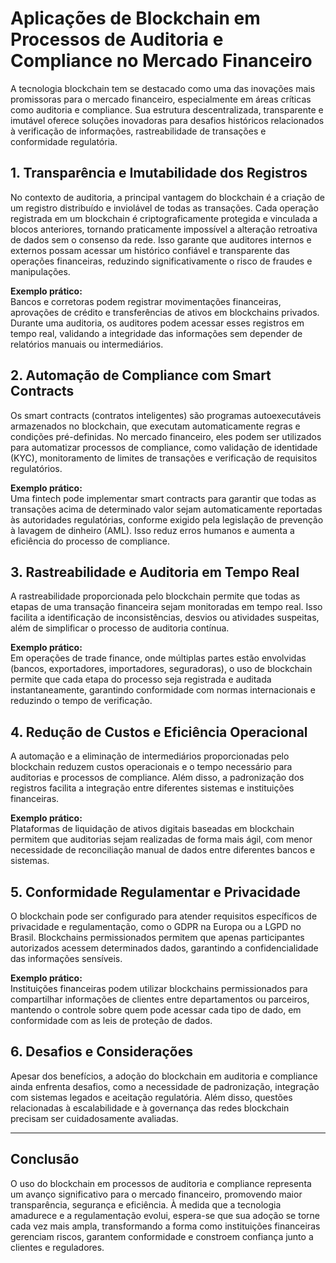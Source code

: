 # Aplicações de Blockchain em Processos de Auditoria e Compliance no Mercado Financeiro

A tecnologia blockchain tem se destacado como uma das inovações mais promissoras para o mercado financeiro, especialmente em áreas críticas como auditoria e compliance. Sua estrutura descentralizada, transparente e imutável oferece soluções inovadoras para desafios históricos relacionados à verificação de informações, rastreabilidade de transações e conformidade regulatória.

## 1. Transparência e Imutabilidade dos Registros

No contexto de auditoria, a principal vantagem do blockchain é a criação de um registro distribuído e inviolável de todas as transações. Cada operação registrada em um blockchain é criptograficamente protegida e vinculada a blocos anteriores, tornando praticamente impossível a alteração retroativa de dados sem o consenso da rede. Isso garante que auditores internos e externos possam acessar um histórico confiável e transparente das operações financeiras, reduzindo significativamente o risco de fraudes e manipulações.

**Exemplo prático:**  
Bancos e corretoras podem registrar movimentações financeiras, aprovações de crédito e transferências de ativos em blockchains privados. Durante uma auditoria, os auditores podem acessar esses registros em tempo real, validando a integridade das informações sem depender de relatórios manuais ou intermediários.

## 2. Automação de Compliance com Smart Contracts

Os smart contracts (contratos inteligentes) são programas autoexecutáveis armazenados no blockchain, que executam automaticamente regras e condições pré-definidas. No mercado financeiro, eles podem ser utilizados para automatizar processos de compliance, como validação de identidade (KYC), monitoramento de limites de transações e verificação de requisitos regulatórios.

**Exemplo prático:**  
Uma fintech pode implementar smart contracts para garantir que todas as transações acima de determinado valor sejam automaticamente reportadas às autoridades regulatórias, conforme exigido pela legislação de prevenção à lavagem de dinheiro (AML). Isso reduz erros humanos e aumenta a eficiência do processo de compliance.

## 3. Rastreabilidade e Auditoria em Tempo Real

A rastreabilidade proporcionada pelo blockchain permite que todas as etapas de uma transação financeira sejam monitoradas em tempo real. Isso facilita a identificação de inconsistências, desvios ou atividades suspeitas, além de simplificar o processo de auditoria contínua.

**Exemplo prático:**  
Em operações de trade finance, onde múltiplas partes estão envolvidas (bancos, exportadores, importadores, seguradoras), o uso de blockchain permite que cada etapa do processo seja registrada e auditada instantaneamente, garantindo conformidade com normas internacionais e reduzindo o tempo de verificação.

## 4. Redução de Custos e Eficiência Operacional

A automação e a eliminação de intermediários proporcionadas pelo blockchain reduzem custos operacionais e o tempo necessário para auditorias e processos de compliance. Além disso, a padronização dos registros facilita a integração entre diferentes sistemas e instituições financeiras.

**Exemplo prático:**  
Plataformas de liquidação de ativos digitais baseadas em blockchain permitem que auditorias sejam realizadas de forma mais ágil, com menor necessidade de reconciliação manual de dados entre diferentes bancos e sistemas.

## 5. Conformidade Regulamentar e Privacidade

O blockchain pode ser configurado para atender requisitos específicos de privacidade e regulamentação, como o GDPR na Europa ou a LGPD no Brasil. Blockchains permissionados permitem que apenas participantes autorizados acessem determinados dados, garantindo a confidencialidade das informações sensíveis.

**Exemplo prático:**  
Instituições financeiras podem utilizar blockchains permissionados para compartilhar informações de clientes entre departamentos ou parceiros, mantendo o controle sobre quem pode acessar cada tipo de dado, em conformidade com as leis de proteção de dados.

## 6. Desafios e Considerações

Apesar dos benefícios, a adoção do blockchain em auditoria e compliance ainda enfrenta desafios, como a necessidade de padronização, integração com sistemas legados e aceitação regulatória. Além disso, questões relacionadas à escalabilidade e à governança das redes blockchain precisam ser cuidadosamente avaliadas.

---

## Conclusão

O uso do blockchain em processos de auditoria e compliance representa um avanço significativo para o mercado financeiro, promovendo maior transparência, segurança e eficiência. À medida que a tecnologia amadurece e a regulamentação evolui, espera-se que sua adoção se torne cada vez mais ampla, transformando a forma como instituições financeiras gerenciam riscos, garantem conformidade e constroem confiança junto a clientes e reguladores.
